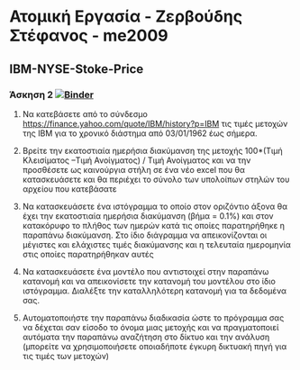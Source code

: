 
# Ατομική Εργασία - Ζερβούδης Στέφανος - me2009

## IBM-NYSE-Stoke-Price

### Άσκηση 2 [![Binder](https://mybinder.org/badge_logo.svg)](https://mybinder.org/v2/gh/szervoudis1/IBM-NYSE-Stock-Price/HEAD)

1. Να κατεβάσετε από το σύνδεσμο https://finance.yahoo.com/quote/IBM/history?p=IBM τις τιμές μετοχών της IBM για το χρονικό διάστημα από 03/01/1962 έως σήμερα.

2. Βρείτε την εκατοστιαία ημερήσια διακύμανση της μετοχής
100*(Τιμή Κλεισίματος –Τιμή Ανοίγματος) / Τιμή Ανοίγματος και να την προσθέσετε ως καινούργια στήλη σε ένα νέο excel που θα κατασκευάσετε και θα περιέχει το σύνολο των υπολοίπων στηλών του αρχείου που κατεβάσατε

3. Να κατασκευάσετε ένα ιστόγραμμα το οποίο στον οριζόντιο άξονα θα έχει την εκατοστιαία ημερήσια διακύμανση (βήμα = 0.1%) και στον κατακόρυφο το πλήθος των ημερών κατά τις οποίες παρατηρήθηκε η παραπάνω διακύμανση. Στο ίδιο διάγραμμα να απεικονίζονται οι μέγιστες και ελάχιστες τιμές διακύμανσης και η τελευταία ημερομηνία στις οποίες παρατηρήθηκαν αυτές

4. Να κατασκευάσετε ένα μοντέλο που αντιστοιχεί στην παραπάνω κατανομή και να απεικονίσετε την κατανομή του μοντέλου στο ίδιο ιστόγραμμα. Διαλέξτε την καταλληλότερη κατανομή για τα δεδομένα σας.

5. Αυτοματοποιήστε την παραπάνω διαδικασία ώστε το πρόγραμμα σας να δέχεται σαν είσοδο το όνομα μιας μετοχής και να πραγματοποιεί αυτόματα την παραπάνω αναζήτηση στο δίκτυο και την ανάλυση (μπορείτε να χρησιμοποιήσετε οποιαδήποτε έγκυρη δικτυακή πηγή για τις τιμές των μετοχών)
